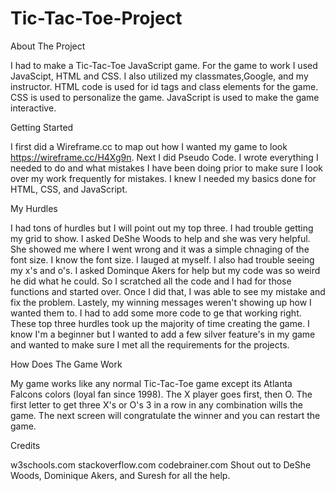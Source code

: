 # Tic-Tac-Toe-Project
About The Project 
  
I had to make a Tic-Tac-Toe JavaScript game. For the game to work I used JavaScipt, HTML and CSS. I also utilized my classmates,Google, and my instructor. HTML code is used for id tags and class elements for the game. CSS is used to personalize the game. JavaScript is used to make the game interactive. 

Getting Started 

I first did a Wireframe.cc to map out how I wanted my game to look https://wireframe.cc/H4Xg9n.  Next I did Pseudo Code. I wrote everything I needed to do and what mistakes I have been doing prior to make sure I look over my work frequently for mistakes. I knew I needed my basics done for HTML, CSS, and JavaScript. 

My Hurdles

I had tons of hurdles but I will point out my top three. I had trouble getting my grid to show. I asked DeShe Woods to help and she was very helpful. She showed me where I went wrong and it was a simple chnaging of the font size. I know the font size. I lauged at myself. I also had trouble seeing my x's and o's. I asked Dominque Akers for help but my code was so weird he did what he could. So I scratched all the code and I had for those functions and started over. Once I did that, I was able to see my mistake and fix the problem. Lastely, my winning messages weren't showing up how I wanted them to. I had to add some more code to ge that working right. These top three hurdles took up the majority of time creating the game. I know I'm a beginner but I wanted to add a few silver feature's in my game and wanted to make sure I met all the requirements for the projects. 

How Does The Game Work 

My game works like any normal Tic-Tac-Toe game except its Atlanta Falcons colors (loyal fan since 1998). The X player goes first, then O. The first letter to get three X's or O's 3 in a row in any combination wills the game. The next screen will congratulate the winner and you can restart the game. 

Credits 

w3schools.com
stackoverflow.com
codebrainer.com
Shout out to DeShe Woods, Dominique Akers, and Suresh for all the help. 

  

